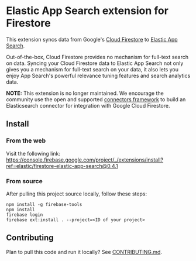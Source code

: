 # Elastic App Search extension for Firestore

This extension syncs data from Google's [Cloud Firestore](https://firebase.google.com/products/firestore) to [Elastic App Search](https://www.elastic.co/app-search/).

Out-of-the-box, Cloud Firestore provides no mechanism for full-text search on data. Syncing your Cloud Firestore data to Elastic App Search not only gives you a mechanism for full-text search on your data, it also lets you enjoy App Search's powerful relevance tuning features and search analytics data.

**NOTE:** This extension is no longer maintained.  We encourage the community use the open and supported [connectors framework](https://www.elastic.co/guide/en/enterprise-search/current/connectors.html#connectors-overview-framework) to build an Elasticsearch connector for integration with Google Cloud Firestore.

## Install

### From the web

Visit the following link: https://console.firebase.google.com/project/_/extensions/install?ref=elastic/firestore-elastic-app-search@0.4.1

### From source

After pulling this project source locally, follow these steps:

```shell
npm install -g firebase-tools
npm install
firebase login
firebase ext:install . --project=<ID of your project>
```

## Contributing

Plan to pull this code and run it locally? See [CONTRIBUTING.md](CONTRIBUTING.md).
